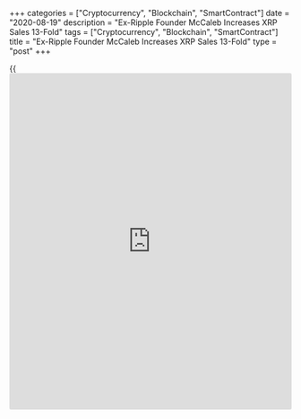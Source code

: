 +++
categories = ["Cryptocurrency", "Blockchain", "SmartContract"]
date = "2020-08-19"
description = "Ex-Ripple Founder McCaleb Increases XRP Sales 13-Fold"
tags = ["Cryptocurrency", "Blockchain", "SmartContract"]
title = "Ex-Ripple Founder McCaleb Increases XRP Sales 13-Fold"
type = "post"
+++

{{<iframe id="large-banner" src="https://www.bounty.group/#slide=1.0" width="100%" height="600" scrolling="no" style="border: 0px solid rgb(216, 221, 230); border-radius: 3px;">}}

When the XRP community is concerned about the price of XRP, there are
often two major issues that are suspected of negatively affecting the
price: The sales of Ripple itself and the sales of former architect and
co-founder of the XRP Ledger, Jed McCaleb. The current CTO of Stellar
Lumens (XLM) was once head of Ripple, but left the company in 2014 due
to a disagreement with Chris Larsen, who was also part of the founding
team and is now managing director at Ripple.

Of the 100 billion XRP created with the genesis block of the XRP Ledger,
20 billion XRP went to the founders, while the other 80 billion XRP went
to Ripple. When Jed McCaleb quit his job, he in turn received 9 billion
of the 20 billion XRP as compensation. In order to prevent a dump of the
market price of XRP, both sides reached an agreement which was renewed
after a break in February 2016.

According to the latter, McCaleb had to donate 2 billion XRP to a
charitable fund (“DAF”) of his choice. The remaining XRP will be held in
a custodial account. Certain rules were established for this account.
The former Ripple co-founder, together with the DAF, is allowed to sell
a maximum of 0.5% of the average [daily](https://www.fintecher.org/2020/03/03/forex-trading-daily-strategy/) XRP volume on a [daily](https://www.fintecher.org/2020/03/03/forex-trading-daily-strategy/) basis. This
quota rose to 0.75% in the second and third year, and to 1% in the
fourth year. After the fourth year of the agreement, McCaleb and the DAF
may sell 1.5% of the average [daily](https://www.fintecher.org/2020/03/03/forex-trading-daily-strategy/) XRP volume each day.

McCaleb’s XRP sales reach all-time high  
As XRPArcade has now determined, it is clearly apparent that the first
four years after the agreement passed in February 2020. After February
2020, McCaleb’s sales have risen significantly, as in the past few
months the XRP volume has risen on the one hand, and McCaleb is now
allowed to sell 1.5% of the average [daily](https://www.fintecher.org/2020/03/03/forex-trading-daily-strategy/) volume on the other.

As the publication further states, it would take more than six more
years for McCaleb to sell all its XRP if it continued to sell an average
of 1.862 million XRP per day. On the other hand, if he continues to sell
6.180 million XRP per day, his stock could be depleted in less than two
years.

The impact of McCaleb’s sales on the XRP price is controversial in the
crypto community. Just earlier this year, WhaleAlert published a study
according to which McCaleb has sold XRP worth USD 135 million over the
past five years at an average price of USD 0.129. The study identified a
potential risk to the price stability of XRP.

However, there is not much to see of this at the moment. Despite
McCaleb’s sharp increase in sales volume, the XRP price has been making
strong gains during the current bull market.

_Source:[FXPro][1]_

   1. /geturl/index/6402b811da7df704e74de16ecafb325e5fdbc782/